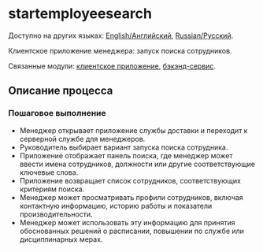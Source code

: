 # startemployeesearch 

Доступно на других языках: [English/Английский](startemployeesearch.md), [Russian/Русский](startemployeesearch.ru.md). 

Клиентское приложение менеджера: запуск поиска сотрудников.

Связанные модули: [клиентское приложение](../../frontend/managerclient.md), [бэкэнд-сервис](../../backend/managerbackend.md).

## Описание процесса

### Пошаговое выполнение

- Менеджер открывает приложение службы доставки и переходит к серверной службе для менеджеров.
- Руководитель выбирает вариант запуска поиска сотрудника.
- Приложение отображает панель поиска, где менеджер может ввести имена сотрудников, должности или другие соответствующие ключевые слова.
- Приложение возвращает список сотрудников, соответствующих критериям поиска.
- Менеджер может просматривать профили сотрудников, включая контактную информацию, историю работы и показатели производительности.
- Менеджер может использовать эту информацию для принятия обоснованных решений о расписании, повышении по службе или дисциплинарных мерах.
